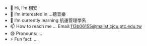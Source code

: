 - 👋 Hi, I’m 栩安
- 👀 I’m interested in ...聽音樂
- 🌱 I’m currently learning 航運管理學系
- 📫 How to reach me ...  Email:113b06155@mailst.cjcu.ptc.edu.tw
- 😄 Pronouns: ...
- ⚡ Fun fact: ...

<!---
hlay17/hlay17 is a ✨ special ✨ repository because its `README.md` (this file) appears on your GitHub profile.
You can click the Preview link to take a look at your changes.
--->
